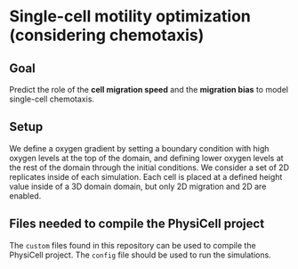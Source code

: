 # Single-cell motility optimization (considering chemotaxis)

## Goal
Predict the role of the **cell migration speed** and the **migration bias** to model single-cell chemotaxis.

## Setup
We define a oxygen gradient by setting a boundary condition with high oxygen levels at the top of the domain, and defining lower oxygen levels at the rest of the domain through the initial conditions.
We consider a set of 2D replicates inside of each simulation. Each cell is placed at a defined height value inside of a 3D domain domain, but only 2D migration and 2D are enabled.

## Files needed to compile the PhysiCell project
The `custom` files found in this repository can be used to compile the PhysiCell project. The `config` file should be used to run the simulations.